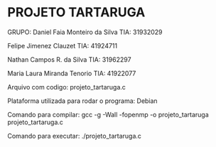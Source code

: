 # PROJETO TARTARUGA

GRUPO: 
Daniel Faia Monteiro da Silva TIA: 31932029

Felipe Jimenez Clauzet TIA: 41924711 

Nathan Campos R. da Silva TIA: 31962297 

Maria Laura Miranda Tenorio TIA: 41922077


Arquivo com codigo: projeto_tartaruga.c

Plataforma utilizada para rodar o programa: Debian

Comando para compilar: gcc -g -Wall -fopenmp -o projeto_tartaruga projeto_tartaruga.c

Comando para executar: ./projeto_tartaruga.c

